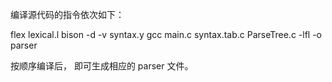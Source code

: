 编译源代码的指令依次如下： 

flex lexical.l
bison -d -v syntax.y
gcc main.c syntax.tab.c ParseTree.c -lfl -o parser

按顺序编译后， 即可生成相应的 parser 文件。

